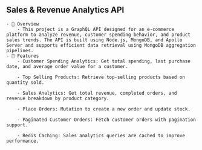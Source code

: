 ## Sales & Revenue Analytics API

    - 📌 Overview
        - This project is a GraphQL API designed for an e-commerce platform to analyze revenue, customer spending behavior, and product sales trends. The API is built using Node.js, MongoDB, and Apollo Server and supports efficient data retrieval using MongoDB aggregation pipelines.
    - 🚀 Features
        - Customer Spending Analytics: Get total spending, last purchase date, and average order value for a customer.

        - Top Selling Products: Retrieve top-selling products based on quantity sold.

        - Sales Analytics: Get total revenue, completed orders, and revenue breakdown by product category.

        - Place Orders: Mutation to create a new order and update stock.

        - Paginated Customer Orders: Fetch customer orders with pagination support.

        - Redis Caching: Sales analytics queries are cached to improve performance.